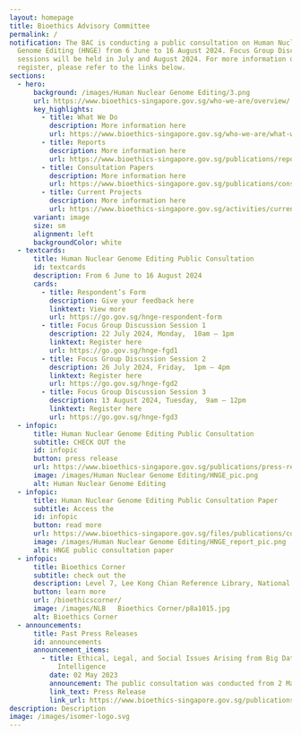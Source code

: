 ```yaml
---
layout: homepage
title: Bioethics Advisory Committee
permalink: /
notification: The BAC is conducting a public consultation on Human Nuclear
  Genome Editing (HNGE) from 6 June to 16 August 2024. Focus Group Discussion
  sessions will be held in July and August 2024. For more information on how to
  register, please refer to the links below.
sections:
  - hero:
      background: /images/Human Nuclear Genome Editing/3.png
      url: https://www.bioethics-singapore.gov.sg/who-we-are/overview/
      key_highlights:
        - title: What We Do
          description: More information here
          url: https://www.bioethics-singapore.gov.sg/who-we-are/what-we-do/
        - title: Reports
          description: More information here
          url: https://www.bioethics-singapore.gov.sg/publications/reports/
        - title: Consultation Papers
          description: More information here
          url: https://www.bioethics-singapore.gov.sg/publications/consultation-papers/
        - title: Current Projects
          description: More information here
          url: https://www.bioethics-singapore.gov.sg/activities/current-projects/
      variant: image
      size: sm
      alignment: left
      backgroundColor: white
  - textcards:
      title: Human Nuclear Genome Editing Public Consultation
      id: textcards
      description: From 6 June to 16 August 2024
      cards:
        - title: Respondent’s Form
          description: Give your feedback here
          linktext: View more
          url: https://go.gov.sg/hnge-respondent-form
        - title: Focus Group Discussion Session 1
          description: 22 July 2024, Monday,  10am – 1pm
          linktext: Register here
          url: https://go.gov.sg/hnge-fgd1
        - title: Focus Group Discussion Session 2
          description: 26 July 2024, Friday,  1pm – 4pm
          linktext: Register here
          url: https://go.gov.sg/hnge-fgd2
        - title: Focus Group Discussion Session 3
          description: 13 August 2024, Tuesday,  9am – 12pm
          linktext: Register here
          url: https://go.gov.sg/hnge-fgd3
  - infopic:
      title: Human Nuclear Genome Editing Public Consultation
      subtitle: CHECK OUT the
      id: infopic
      button: press release
      url: https://www.bioethics-singapore.gov.sg/publications/press-releases/bac-hnge-press-release/
      image: /images/Human Nuclear Genome Editing/HNGE_pic.png
      alt: Human Nuclear Genome Editing
  - infopic:
      title: Human Nuclear Genome Editing Public Consultation Paper
      subtitle: Access the
      id: infopic
      button: read more
      url: https://www.bioethics-singapore.gov.sg/files/publications/consultation-papers/hnge_public_consultation_paper.pdf
      image: /images/Human Nuclear Genome Editing/HNGE_report_pic.png
      alt: HNGE public consultation paper
  - infopic:
      title: Bioethics Corner
      subtitle: check out the
      description: Level 7, Lee Kong Chian Reference Library, National Library Building
      button: learn more
      url: /bioethicscorner/
      image: /images/NLB   Bioethics Corner/p8a1015.jpg
      alt: Bioethics Corner
  - announcements:
      title: Past Press Releases
      id: announcements
      announcement_items:
        - title: Ethical, Legal, and Social Issues Arising from Big Data and Artificial
            Intelligence
          date: 02 May 2023
          announcement: The public consultation was conducted from 2 May to 14 July 2023.
          link_text: Press Release
          link_url: https://www.bioethics-singapore.gov.sg/publications/press-releases/bac-bdai-press-release/
description: Description
image: /images/isomer-logo.svg
---
```

